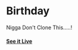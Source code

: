 # Birthday
Nigga Don't Clone This.....!


#### [See it Live](https://faahim.github.io/happy-birthday/)
